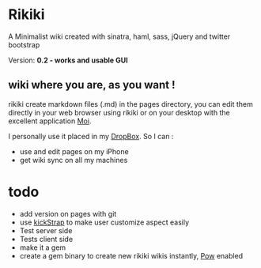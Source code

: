 # Rikiki
A Minimalist wiki created with sinatra, haml, sass, jQuery and twitter bootstrap

Version: **0.2 - works and usable GUI**

## wiki where you are, as you want !
rikiki create markdown files (.md) in the pages directory, you can edit them directly in your web browser using rikiki or on your desktop with the excellent application [Moi](http://mouapp.com/).

I personally use it placed in my [DropBox](http://www.dropbox.com). So I can :

- use and edit pages on my iPhone
- get wiki sync on all my machines


# todo

- add version on pages with git
- use [kickStrap](http://ajkochanowicz.github.com/Kickstrap/index.html) to make user customize aspect easily
- Test server side
- Tests client side
- make it a gem
- create a gem binary to create new rikiki wikis instantly, [Pow](http://pow.cx/) enabled
